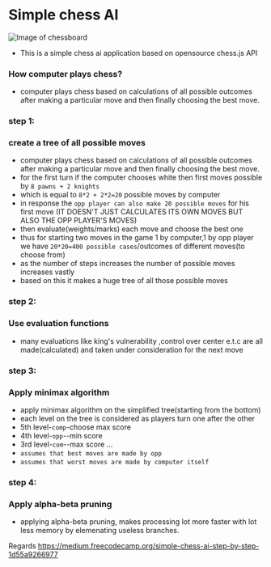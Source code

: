 
# Simple chess AI

![Image of chessboard](https://drive.google.com/uc?id=19zoO9s76ifxuY78ABn_kZyNIAHUk-WI7)

* This is a simple chess ai application based on opensource chess.js API

### How computer plays chess?

* computer plays chess based on calculations of all possible outcomes after making a particular move and then finally choosing the best move.

### step 1:
### create a tree of all possible moves
* computer plays chess based on calculations of all possible outcomes after making a particular move and then finally choosing the best move.
* for the first turn if the computer chooses white then first moves possible by `8 pawns + 2 knights`
* which is equal to	`8*2 + 2*2=20` possible moves by computer
* in response the `opp player can also make 20 possible moves` for his first move
(IT DOESN'T JUST CALCULATES ITS OWN MOVES BUT ALSO THE OPP PLAYER'S MOVES)
* then evaluate(weights/marks) each move and choose the best one
* thus for starting two moves in the game 1 by computer,1 by opp player we have `20*20=400 possible cases`/outcomes of different moves(to choose from)
* as the number of steps increases the number of possible moves increases vastly
* based on this it makes a huge tree of all those possible moves

### step 2:
### Use evaluation functions
* many evaluations like king's vulnerability ,control over center e.t.c are all made(calculated) and taken under consideration for the next move

### step 3:
### Apply minimax algorithm
* apply minimax algorithm on the simplified tree(starting from the bottom)
* each level on the tree is considered as players turn one after the other
* 5th level-`comp`-choose max score
* 4th level-`opp`--min score
* 3rd level-`com`--max score ...
* `assumes that best moves are made by opp`
* `assumes that worst moves are made by computer itself`

### step 4:
### Apply alpha-beta pruning
* applying alpha-beta pruning, makes processing lot more faster with lot less memory by elemenating useless branches.

Regards
https://medium.freecodecamp.org/simple-chess-ai-step-by-step-1d55a9266977
